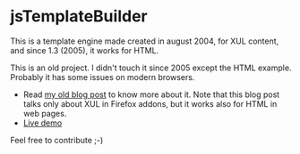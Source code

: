 # jsTemplateBuilder

This is a template engine made created in august 2004, for XUL content, and since 1.3 (2005), it works for HTML.

This is an old project. I didn't touch it since 2005 except the HTML example. Probably it has some issues on modern browsers.


- Read [my old blog post](http://ljouanneau.com/blog/post/2004/08/18/329-jstemplatebuilder) to know more about it.
  Note that this blog post talks only about XUL in Firefox addons, but it works also for HTML in web pages.
- [Live demo](http://ljouanneau.com/softs/javascript/jstemplate/jstemplate.html)

Feel free to contribute ;-)

